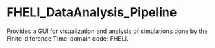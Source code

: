 # FHELI_DataAnalysis_Pipeline
Provides a GUI for visualization and analysis of simulations done by the Finite-diference Time-domain code: FHELI.
